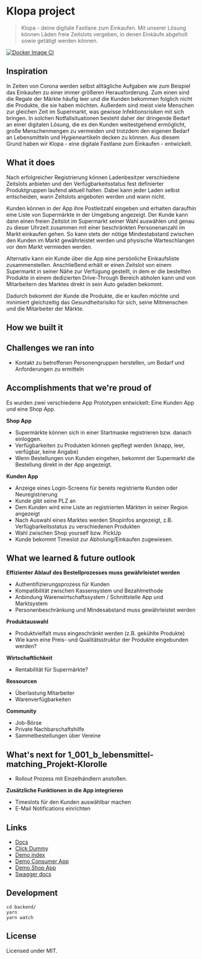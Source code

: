 # Klopa project

> Klopa - deine digitale Fastlane zum Einkaufen. Mit unserer Lösung können Läden freie Zeitslots vergeben, in denen Einkäufe abgeholt sowie getätigt werden können. 

[![Docker Image CI](https://github.com/WirVsVirusHackathonLebensmittelMatching/projekt-klorolle/workflows/Docker%20Image%20CI/badge.svg)](https://github.com/WirVsVirusHackathonLebensmittelMatching/projekt-klorolle/actions?query=workflow%3A%22Docker+Image+CI%22)

## Inspiration

In Zeiten von Corona werden selbst alltägliche Aufgaben wie zum Beispiel das Einkaufen zu einer immer größeren Herausforderung. Zum einen sind die Regale der Märkte häufig leer und die Kunden bekommen folglich nicht die Produkte, die sie haben möchten. Außerdem sind meist viele Menschen zur gleichen Zeit im Supermarkt, was gewisse Infektionsrisiken mit sich bringen. In solchen Notfallsituationen besteht daher der dringende Bedarf an einer digitalen Lösung, die es den Kunden weitestgehend ermöglicht, große Menschenmengen zu vermeiden und trotzdem den eigenen Bedarf an Lebensmitteln und Hygieneartikeln decken zu können. Aus diesem Grund haben wir Klopa - eine digitale Fastlane zum Einkaufen - entwickelt.

## What it does

Nach erfolgreicher Registrierung können Ladenbesitzer verschiedene Zeitslots anbieten und den Verfügbarkeitsstatus fest definierter Produktgruppen laufend aktuell halten. Dabei kann jeder Laden selbst entscheiden, wann Zeitslots angeboten werden und wann nicht.

Kunden können in der App ihre Postleitzahl eingeben und erhalten daraufhin eine Liste von Supermärkte in der Umgebung angezeigt. Der Kunde kann dann einen freien Zeitslot im Supermarkt seiner Wahl auswählen und genau zu dieser Uhrzeit zusammen mit einer beschränkten Personenanzahl im Markt einkaufen gehen. So kann stets der nötige Mindestabstand zwischen den Kunden im Markt gewährleistet werden und physische Warteschlangen vor dem Markt vermieden werden.

Alternativ kann ein Kunde über die App eine persönliche Einkaufsliste zusammenstellen. Anschließend erhält er einen Zeitslot von einem Supermarkt in seiner Nähe zur Verfügung gestellt, in dem er die bestellten Produkte in einem dedizierten Drive-Through Bereich abholen kann und von Mitarbeitern des Marktes direkt in sein Auto geladen bekommt.

Dadurch bekommt der Kunde die Produkte, die er kaufen möchte und minimiert gleichzeitig das Gesundheitsrisiko für sich, seine Mitmenschen und die Mitarbeiter der Märkte.

## How we built it

## Challenges we ran into

* Kontakt zu betroffenen Personengruppen herstellen, um Bedarf und Anforderungen zu ermitteln

## Accomplishments that we're proud of

Es wurden zwei verschiedene App Prototypen entwickelt: Eine Kunden App und eine Shop App.

**Shop App**
* Supermärkte können sich in einer Startmaske registrieren bzw. danach einloggen.
* Verfügbarkeiten zu Produkten können gepflegt werden (knapp, leer, verfügbar, keine Angabe)
* Wenn Bestellungen von Kunden eingehen, bekommt der Supermarkt die Bestellung direkt in der App angezeigt.

**Kunden App**
* Anzeige eines Login-Screens für bereits registrierte Kunden oder Neuregistrierung
* Kunde gibt seine PLZ an
* Dem Kunden wird eine Liste an registrierten Märkten in seiner Region angezeigt
* Nach Auswahl eines Marktes werden Shopinfos angezeigt, z.B. Verfügbarkeitsstatus zu verschiedenen Produkten
* Wahl zwischen Shop yourself bzw. PickUp
* Kunde bekommt Timeslot zur Abholung/Einkaufen zugewiesen.

## What we learned & future outlook

**Effizienter Ablauf des Bestellprozesses muss gewährleistet werden**
* Authentifizierungsprozess für Kunden
* Kompatibilität zwischen Kassensystem und Bezahlmethode
* Anbindung Warenwirtschaftssystem / Schnittstelle App und Marktsystem
* Personenbeschränkung und Mindesabstand muss gewährleistet werden

**Produktauswahl**
* Produktvielfalt muss eingeschränkt werden (z.B. gekühlte Produkte)
* Wie kann eine Preis- und Qualitätsstruktur der Produkte eingebunden werden?

**Wirtschaftlichkeit**
* Rentabilität für Supermärkte?

**Ressourcen**
* Überlastung Mitarbeiter
* Warenverfügbarkeiten

**Community**
* Job-Börse
* Private Nachbarschaftshilfe
* Sammelbestellungen über Vereine


## What's next for 1_001_b_lebensmittel-matching_Projekt-Klorolle

* Rollout Prozess mit Einzelhändlern anstoßen.

**Zusätzliche Funktionen in die App integrieren**
* Timeslots für den Kunden auswählbar machen
* E-Mail Notifications einrichten

## Links
- [Docs](https://wirvsvirushackathonlebensmittelmatching.github.io/projekt-klorolle/)
- [Click Dummy](https://www.figma.com/proto/vX7wGCbmJiXXseFhnChrDI/Endkunde)
- [Demo index](http://klopa-ci.dreier.cloud/)
- [Demo Consumer App](http://klopa-ci.dreier.cloud/consumer/)
- [Demo Shop App](http://klopa-ci.dreier.cloud/shops/)
- [Swagger docs](http://klopa-ci.dreier.cloud/api/docs/)

## Development
```
cd backend/
yarn
yarn watch
```

## License

Licensed under MIT.
